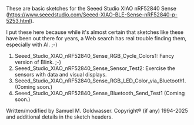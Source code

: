 These are basic sketches for the Seeed Studio XIAO nRF52840 Sense (https://www.seeedstudio.com/Seeed-XIAO-BLE-Sense-nRF52840-p-5253.html).

I put these here because while it's almost certain that sketches like these have been out there for years, a Web search has real trouble
finding them, especially with AI. ;-)

1. Seeed_Studio_XIAO_nRF52840_Sense_RGB_Cycle_Colors1: Fancy version of Blink. ;-)
2. Seeed_Studio_XIAO_nRF52840_Sense_Sensor_Test2: Exercise the sensors with data and visual displays.
3. Seeed_Studio_XIAO_nRF52840_Sense_RGB_LED_Color_via_Bluetooth1. (Coming soon.)
4. Seeed_Studio_XIAO_nRF52840_Sense_Bluetooth_Send_Test1 (Coming soon.)

Written/modified by Samuel M. Goldwasser.  Copyright® (if any) 1994-2025 and additional details in the sketch headers.
